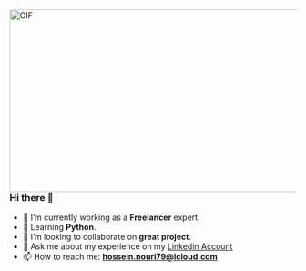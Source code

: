 <img align="right" alt="GIF" src="https://github.com/sparshrestha/sparshrestha/blob/main/code.gif?raw=true" width="512" height="320" />

### Hi there 👋

- 🔭 I’m currently working as a **Freelancer** expert.
- 🌱 Learning **Python**.
- 👯 I’m looking to collaborate on **great project**.
- 💬 Ask me about my experience on my [Linkedin Account](https://www.linkedin.com/in/itshosyn)
- 📫 How to reach me: **hossein.nouri79@icloud.com**
